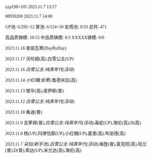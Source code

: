 <font face="Fira Code">

zzp198+105 2023.11.7 13:57

08939200 2023.11.7 14:00

UP池: 6/292+12  普池: 6/124+10  友情池: 0/33  总共: 471

高品质铸模: 10/15  中品质铸模: 0/3  XXXXX铸模: 0/0

2023.11.18 普丽瓦蒂(DayByDay)

2023.11.17 沃纶姆(高),白雪公主(UP)

2023.11.16 *白雪公主:纯真年代(活动)*

2023.11.14 *小红帽(金票)*,鲁德米拉(高)

2023.11.13 银华(高),诺伊斯(普)

2023.11.12 *白雪公主:纯真年代(活动)*

2023.11.10 桑迪(普)

2023.11.9 吉萝婷(普),*白雪公主:纯真年代(活动)*,毒蛇(UP),海伦(高),D(高)

2023.11.8 杨(UP),玛律恰那(UP),小红帽(UP),基里(高),布丽德(高)

2023.11.7 *朵拉(新手池)*,*白雪公主:纯真年代(活动)*,梅登(普),富克旺(高),哈兰(普),D(普),索达(UP),米兰达(高),海伦(高)

</font>
